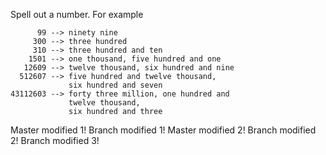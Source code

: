 Spell out a number. For example

          99 --> ninety nine
         300 --> three hundred
         310 --> three hundred and ten
        1501 --> one thousand, five hundred and one
       12609 --> twelve thousand, six hundred and nine
      512607 --> five hundred and twelve thousand,
                 six hundred and seven
    43112603 --> forty three million, one hundred and
                 twelve thousand,
                 six hundred and three

Master modified 1!
Branch modified 1!
Master modified 2!
Branch modified 2!
Branch modified 3!
